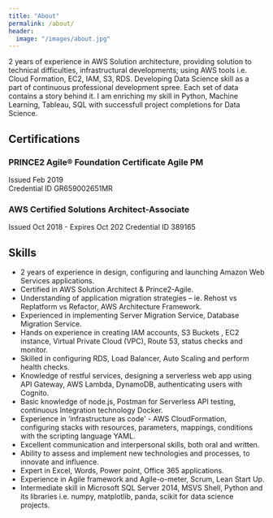 ```yaml
---
title: "About"
permalink: /about/
header:
  image: "/images/about.jpg"
---
```


2 years of experience in AWS Solution architecture, providing solution to technical difficulties, infrastructural developments; using AWS tools i.e. Cloud Formation, EC2, IAM, S3, RDS. Developing Data Science skill as a part of continuous professional development spree. Each set of data contains a story behind it. I am enriching my skill in Python, Machine Learning, Tableau, SQL with successfull project completions for Data Science.

## Certifications

### PRINCE2 Agile® Foundation Certificate Agile	PM				
Issued Feb 2019						      			
Credential ID GR659002651MR

### AWS Certified Solutions Architect-Associate
Issued Oct 2018 - Expires Oct 202
Credential ID 389165

## Skills
* 2 years of experience in design, configuring and launching Amazon Web Services applications.
* Certified in AWS Solution Architect & Prince2-Agile.
* Understanding of application migration strategies – ie. Rehost vs Replatform vs Refactor, AWS Architecture Framework.
* Experienced in implementing Server Migration Service, Database Migration Service.
* Hands on experience in creating IAM accounts, S3 Buckets , EC2 instance, Virtual Private Cloud (VPC), Route 53, status checks and monitor.
* Skilled in configuring RDS, Load Balancer, Auto Scaling and perform health checks.
* Knowledge of restful services, designing a serverless web app using API Gateway, AWS Lambda, DynamoDB, authenticating users with Cognito.
* Basic knowledge of node.js, Postman for Serverless API testing, continuous Integration technology Docker.
* Experience in ‘infrastructure as code’ - AWS CloudFormation, configuring stacks with resources, parameters, mappings, conditions with the scripting language YAML.
* Excellent communication and interpersonal skills, both oral and written.
* Ability to assess and implement new technologies and processes, to innovate and influence.
* Expert in Excel, Words, Power point, Office 365 applications.
* Experience in Agile framework and Agile-o-meter, Scrum, Lean Start Up.
* Intermediate skill in Microsoft SQL Server 2014, MSVS Shell, Python and its libraries i.e. numpy, matplotlib, panda, scikit for data science projects. 


  